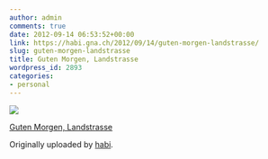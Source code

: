 ```yaml
---
author: admin
comments: true
date: 2012-09-14 06:53:52+00:00
link: https://habi.gna.ch/2012/09/14/guten-morgen-landstrasse/
slug: guten-morgen-landstrasse
title: Guten Morgen, Landstrasse
wordpress_id: 2893
categories:
- personal
---
```


[![](https://static.flickr.com/8443/7984771263_fdb194e1dd_m.jpg)](https://www.flickr.com/photos/habi/7984771263/)

[Guten Morgen, Landstrasse](https://www.flickr.com/photos/habi/7984771263/)

Originally uploaded by [habi](https://www.flickr.com/photos/habi/).